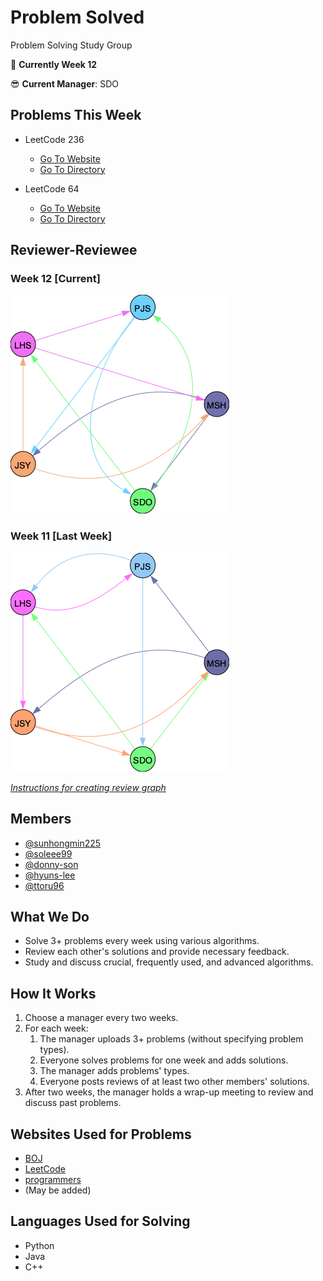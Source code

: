 # Problem Solved
Problem Solving Study Group


📌 **Currently Week 12**

😎 **Current Manager**: SDO

## Problems This Week
  - LeetCode 236
    - [Go To Website](https://leetcode.com/problems/lowest-common-ancestor-of-a-binary-tree/)
    - [Go To Directory](./LeetCode/236_lowest_common_ancestor_b_tree/README.md)

  - LeetCode 64
    - [Go To Website](https://leetcode.com/problems/minimum-path-sum/)
    - [Go To Directory](./LeetCode/236_lowest_common_ancestor_b_tree/README.md)

## Reviewer-Reviewee

### Week 12 [Current]

![Week12](./utils/graphs/week12.png)


### Week 11 [Last Week]

![Week11](./utils/graphs/week11.png)

[*Instructions for creating review graph*](https://github.com/sunhongmin225/problem-solved/blob/main/utils/README.md)

## Members
* [@sunhongmin225](https://github.com/sunhongmin225)
* [@soleee99](https://github.com/soleee99)
* [@donny-son](https://github.com/donny-son)
* [@hyuns-lee](https://github.com/hyuns-lee)
* [@ttoru96](https://github.com/ttoru96)

## What We Do
* Solve 3+ problems every week using various algorithms.
* Review each other's solutions and provide necessary feedback.
* Study and discuss crucial, frequently used, and advanced algorithms.

## How It Works
1. Choose a manager every two weeks.
1. For each week:
	1. The manager uploads 3+ problems (without specifying problem types).
	1. Everyone solves problems for one week and adds solutions.
	1. The manager adds problems' types.
	1. Everyone posts reviews of at least two other members' solutions.
1. After two weeks, the manager holds a wrap-up meeting to review and discuss past problems.

## Websites Used for Problems
* [BOJ](https://www.acmicpc.net)
* [LeetCode](https://leetcode.com)
* [programmers](https://programmers.co.kr)
* (May be added)

## Languages Used for Solving
* Python
* Java
* C++

